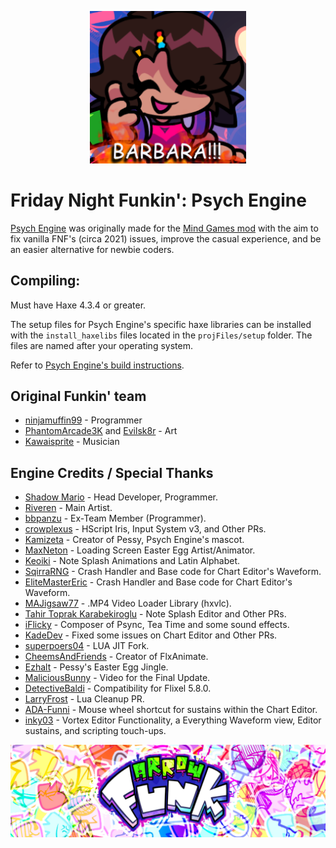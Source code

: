 <p align="center">
    <img src="projFiles/barbara.png" width=250px>
</p>

# Friday Night Funkin': Psych Engine

[Psych Engine](https://github.com/ShadowMario/FNF-PsychEngine) was originally made for the [Mind Games mod](https://gamebanana.com/mods/301107) with the aim to fix vanilla FNF's (circa 2021) issues, improve the casual experience, and be an easier alternative for newbie coders.

## Compiling:

Must have Haxe 4.3.4 or greater.

The setup files for Psych Engine's specific haxe libraries can be installed with the `install_haxelibs` files located in the `projFiles/setup` folder. The files are named after your operating system.

Refer to [Psych Engine's build instructions](https://github.com/ShadowMario/FNF-PsychEngine/blob/main/BUILDING.md).

## Original Funkin' team
- [ninjamuffin99](https://twitter.com/ninja_muffin99) - Programmer
- [PhantomArcade3K](https://twitter.com/phantomarcade3k) and [Evilsk8r](https://twitter.com/evilsk8r) - Art
- [Kawaisprite](https://twitter.com/kawaisprite) - Musician

## Engine Credits / Special Thanks
- [Shadow Mario](https://ko-fi.com/shadowmario) - Head Developer, Programmer.
- [Riveren](https://x.com/riverennn) - Main Artist.
- [bbpanzu](https://x.com/bbsub3) - Ex-Team Member (Programmer).
- [crowplexus](https://x.com/crowplexus) - HScript Iris, Input System v3, and Other PRs.
- [Kamizeta](https://www.instagram.com/cewweey/) - Creator of Pessy, Psych Engine's mascot.
- [MaxNeton](https://bsky.app/profile/maxneton.bsky.social) - Loading Screen Easter Egg Artist/Animator.
- [Keoiki](https://x.com/Keoiki_) - Note Splash Animations and Latin Alphabet.
- [SqirraRNG](https://x.com/gedehari) - Crash Handler and Base code for Chart Editor's Waveform.
- [EliteMasterEric](https://x.com/EliteMasterEric) - Crash Handler and Base code for Chart Editor's Waveform.
- [MAJigsaw77](https://x.com/MAJigsaw77) - .MP4 Video Loader Library (hxvlc).
- [Tahir Toprak Karabekiroglu](https://x.com/TahirKarabekir) - Note Splash Editor and Other PRs.
- [iFlicky](https://x.com/flicky_i) - Composer of Psync, Tea Time and some sound effects.
- [KadeDev](https://x.com/kade0912) - Fixed some issues on Chart Editor and Other PRs.
- [superpoers04](https://x.com/superpowers04) - LUA JIT Fork.
- [CheemsAndFriends](https://x.com/CheemsnFriendos) - Creator of FlxAnimate.
- [Ezhalt](https://x.com/_ezhaltd) - Pessy's Easter Egg Jingle.
- [MaliciousBunny](https://x.com/BunnyMalicious) - Video for the Final Update.
- [DetectiveBaldi](https://github.com/DetectiveBaldi) - Compatibility for Flixel 5.8.0.
- [LarryFrost](https://github.com/LarryFrosty) - Lua Cleanup PR.
- [ADA-Funni](https://github.com/ADA-Funni) - Mouse wheel shortcut for sustains within the Chart Editor.
- [inky03](https://github.com/inky03) - Vortex Editor Functionality, a Everything Waveform view, Editor sustains, and scripting touch-ups.

![](projFiles/banner.png)